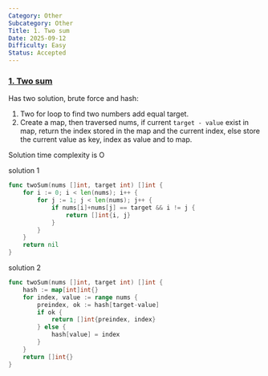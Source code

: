 ```yaml
---
Category: Other
Subcategory: Other
Title: 1. Two sum
Date: 2025-09-12
Difficulty: Easy
Status: Accepted
---
```

### [1. Two sum]

Has two solution, brute force and hash:
1. Two for loop to find two numbers add equal target.
2. Create a map, then traversed nums, if current `target - value` exist in map, return the index stored in the map and the current index,
else store the current value as key, index as value and to map.

Solution time complexity is O

solution 1
``` go
func twoSum(nums []int, target int) []int {
	for i := 0; i < len(nums); i++ {
		for j := 1; j < len(nums); j++ {
			if nums[i]+nums[j] == target && i != j {
				return []int{i, j}
			}
		}
	}
	return nil
}
```

solution 2
```go
func twoSum(nums []int, target int) []int {
	hash := map[int]int{}
	for index, value := range nums {
		preindex, ok := hash[target-value]
		if ok {
			return []int{preindex, index}
		} else {
			hash[value] = index
		}
	}
	return []int{}
}

```

[1. Two sum]: https://leetcode.com/problems/two-sum/